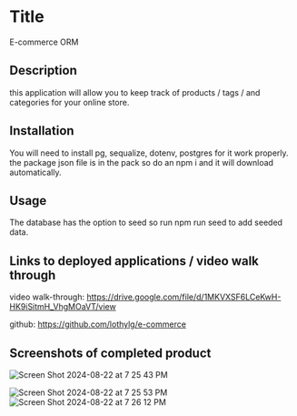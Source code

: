 # Title
E-commerce ORM

## Description
this application will allow you to keep track of products / tags / and categories for your online store. 
## Installation
You will need to install pg, sequalize, dotenv, postgres for it work properly. the package json file is in the pack so do an npm i and it will download automatically. 

## Usage
The database has the option to seed so run npm run seed to add seeded data. 

## Links to deployed applications / video walk through

video walk-through: https://drive.google.com/file/d/1MKVXSF6LCeKwH-HK9iSitmH_VhgMOaVT/view

github: https://github.com/lothylg/e-commerce

## Screenshots of completed product


![Screen Shot 2024-08-22 at 7 25 43 PM](https://github.com/user-attachments/assets/075674c6-d7d0-48c6-bd7a-3644646dc1bd)


![Screen Shot 2024-08-22 at 7 25 53 PM](https://github.com/user-attachments/assets/8704ae62-2a3b-431e-affa-af14253cf4af)
![Screen Shot 2024-08-22 at 7 26 12 PM](https://github.com/user-attachments/assets/436a1aab-27b9-4c74-b944-489747582a04)
